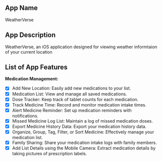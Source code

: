 ## App Name
WeatherVerse 

## App Description
WeatherVerse, an iOS application designed for viewing weather informtaion of your current location

## List of App Features

**Medication Management:**
- [x] Add New Location: Easily add new medications to your list.
- [x] Medication List: View and manage all saved medications.
- [x] Dose Tracker: Keep track of tablet counts for each medication.
- [x] Track Medicine Time: Record and monitor medication intake times.
- [x] Alert Medicine Reminder: Set up medication reminders with notifications.
- [x] Missed Medicine Log List: Maintain a log of missed medication doses.
- [x] Export Medicine History Data: Export your medication history data.
- [x] Organize, Group, Tag, Filter, or Sort Medicine: Effectively manage your medication list.
- [x] Family Sharing: Share your medication intake logs with family members.
- [x] Add List Details using the Mobile Camera: Extract medication details by taking pictures of prescription labels.
